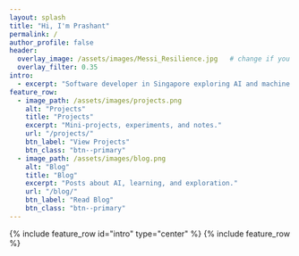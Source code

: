 ```yaml
---
layout: splash
title: "Hi, I'm Prashant"
permalink: /
author_profile: false
header:
  overlay_image: /assets/images/Messi_Resilience.jpg   # change if you like
  overlay_filter: 0.35
intro:
  - excerpt: "Software developer in Singapore exploring AI and machine learning. I write to learn in public."
feature_row:
  - image_path: /assets/images/projects.png
    alt: "Projects"
    title: "Projects"
    excerpt: "Mini-projects, experiments, and notes."
    url: "/projects/"
    btn_label: "View Projects"
    btn_class: "btn--primary"
  - image_path: /assets/images/blog.png
    alt: "Blog"
    title: "Blog"
    excerpt: "Posts about AI, learning, and exploration."
    url: "/blog/"
    btn_label: "Read Blog"
    btn_class: "btn--primary"
---
```


{% include feature_row id="intro" type="center" %}
{% include feature_row %}
